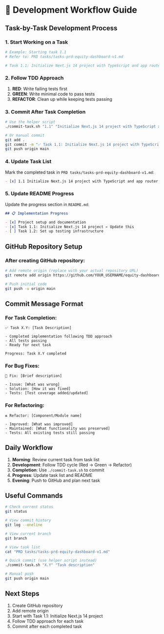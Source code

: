 # 🔄 Development Workflow Guide

## Task-by-Task Development Process

### 1. Start Working on a Task
```bash
# Example: Starting task 1.1
# Refer to: PRD tasks/tasks-prd-equity-dashboard-v1.md

# Task 1.1: Initialize Next.js 14 project with TypeScript and app router
```

### 2. Follow TDD Approach
1. **RED**: Write failing tests first
2. **GREEN**: Write minimal code to pass tests
3. **REFACTOR**: Clean up while keeping tests passing

### 3. Commit After Task Completion
```bash
# Use the helper script
./commit-task.sh "1.1" "Initialize Next.js 14 project with TypeScript and app router"

# Or manual commit
git add .
git commit -m "✅ Task 1.1: Initialize Next.js 14 project with TypeScript and app router"
git push origin main
```

### 4. Update Task List
Mark the completed task in `PRD tasks/tasks-prd-equity-dashboard-v1.md`:
```markdown
- [x] 1.1 Initialize Next.js 14 project with TypeScript and app router
```

### 5. Update README Progress
Update the progress section in `README.md`:
```markdown
## 📋 Implementation Progress

- [x] Project setup and documentation
- [x] Task 1.1: Initialize Next.js 14 project ← Update this
- [ ] Task 1.2: Set up testing infrastructure
```

## GitHub Repository Setup

### After creating GitHub repository:
```bash
# Add remote origin (replace with your actual repository URL)
git remote add origin https://github.com/YOUR_USERNAME/equity-dashboard-v1.git

# Push initial code
git push -u origin main
```

## Commit Message Format

### For Task Completion:
```
✅ Task X.Y: [Task Description]

- Completed implementation following TDD approach
- All tests passing
- Ready for next task

Progress: Task X.Y completed
```

### For Bug Fixes:
```
🐛 Fix: [Brief description]

- Issue: [What was wrong]
- Solution: [How it was fixed]
- Tests: [Test coverage added/updated]
```

### For Refactoring:
```
♻️ Refactor: [Component/Module name]

- Improved: [What was improved]
- Maintained: [What functionality was preserved]
- Tests: All existing tests still passing
```

## Daily Workflow

1. **Morning**: Review current task from task list
2. **Development**: Follow TDD cycle (Red → Green → Refactor)
3. **Completion**: Use `./commit-task.sh` to commit
4. **Progress**: Update task list and README
5. **Evening**: Push to GitHub and plan next task

## Useful Commands

```bash
# Check current status
git status

# View commit history
git log --oneline

# View current branch
git branch

# View task list
cat "PRD tasks/tasks-prd-equity-dashboard-v1.md"

# Quick commit (use helper script instead)
./commit-task.sh "X.Y" "Task description"

# Manual push
git push origin main
```

## Next Steps

1. Create GitHub repository
2. Add remote origin
3. Start with Task 1.1: Initialize Next.js 14 project
4. Follow TDD approach for each task
5. Commit after each completed task 